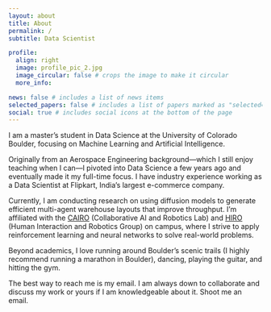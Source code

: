 ```yaml
---
layout: about
title: About
permalink: /
subtitle: Data Scientist

profile:
  align: right
  image: profile_pic_2.jpg
  image_circular: false # crops the image to make it circular
  more_info:

news: false # includes a list of news items
selected_papers: false # includes a list of papers marked as "selected={true}"
social: true # includes social icons at the bottom of the page
---
```


I am a master’s student in Data Science at the University of Colorado Boulder, focusing on Machine Learning and Artificial Intelligence.

Originally from an Aerospace Engineering background—which I still enjoy teaching when I can—I pivoted into Data Science a few years ago and eventually made it my full-time focus. I have industry experience working as a Data Scientist at Flipkart, India’s largest e-commerce company.

Currently, I am conducting research on using diffusion models to generate efficient multi-agent warehouse layouts that improve throughput. I’m affiliated with the [CAIRO](https://cairo-lab.com/lab.html) (Collaborative AI and Robotics Lab) and [HIRO](https://hiro-group.ronc.one/) (Human Interaction and Robotics Group) on campus, where I strive to apply reinforcement learning and neural networks to solve real-world problems.

Beyond academics, I love running around Boulder’s scenic trails (I highly recommend running a marathon in Boulder), dancing, playing the guitar, and hitting the gym.

The best way to reach me is my email. I am always down to collaborate and discuss my work or yours if I am knowledgeable about it. Shoot me an email.
